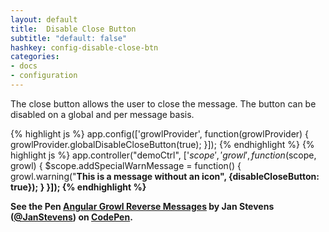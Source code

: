 ```yaml
---
layout: default
title:  Disable Close Button
subtitle: "default: false"
hashkey: config-disable-close-btn
categories:
- docs
- configuration
---
```


<div class="row">
  <div class="col-md-6">
    <p>The close button allows the user to close the message.
      The button can be disabled on a global and per message basis.</p>

{% highlight js %}
app.config(['growlProvider', function(growlProvider) {
  growlProvider.globalDisableCloseButton(true);
}]);
{% endhighlight %}
{% highlight js %}
app.controller("demoCtrl", ['$scope', 'growl', function($scope, growl) {
  $scope.addSpecialWarnMessage = function() {
    growl.warning("<strong>This is a message without an icon", {disableCloseButton: true});
  }
}]);
{% endhighlight %}
  </div>
  <div class="col-md-6">
    <p data-height="268" data-theme-id="0" data-slug-hash="GhECf" data-default-tab="result" class='codepen'>See the Pen <a href='http://codepen.io/JanStevens/pen/GhECf/'>Angular Growl Reverse Messages</a> by Jan Stevens (<a href='http://codepen.io/JanStevens'>@JanStevens</a>) on <a href='http://codepen.io'>CodePen</a>.</p>
  </div>
</div>
